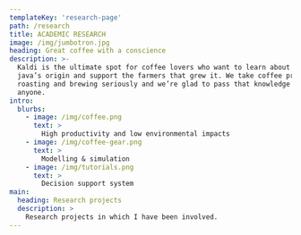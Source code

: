 ```yaml
---
templateKey: 'research-page'
path: /research
title: ACADEMIC RESEARCH
image: /img/jumbotron.jpg
heading: Great coffee with a conscience
description: >-
  Kaldi is the ultimate spot for coffee lovers who want to learn about their
  java’s origin and support the farmers that grew it. We take coffee production,
  roasting and brewing seriously and we’re glad to pass that knowledge to
  anyone.
intro:
  blurbs:
    - image: /img/coffee.png
      text: >
        High productivity and low environmental impacts
    - image: /img/coffee-gear.png
      text: >
        Modelling & simulation
    - image: /img/tutorials.png
      text: >
        Decision support system
main:
  heading: Research projects
  description: >
    Research projects in which I have been involved.
---
```

